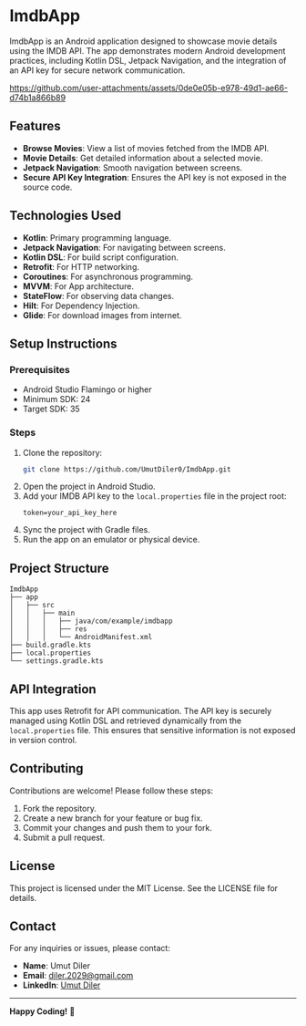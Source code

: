 # ImdbApp

ImdbApp is an Android application designed to showcase movie details using the IMDB API. The app demonstrates modern Android development practices, including Kotlin DSL, Jetpack Navigation, and the integration of an API key for secure network communication.


https://github.com/user-attachments/assets/0de0e05b-e978-49d1-ae66-d74b1a866b89


## Features
- **Browse Movies**: View a list of movies fetched from the IMDB API.
- **Movie Details**: Get detailed information about a selected movie.
- **Jetpack Navigation**: Smooth navigation between screens.
- **Secure API Key Integration**: Ensures the API key is not exposed in the source code.

## Technologies Used
- **Kotlin**: Primary programming language.
- **Jetpack Navigation**: For navigating between screens.
- **Kotlin DSL**: For build script configuration.
- **Retrofit**: For HTTP networking.
- **Coroutines**: For asynchronous programming.
- **MVVM**: For App architecture.
- **StateFlow**: For observing data changes.
- **Hilt**: For Dependency Injection.
- **Glide**: For download images from internet.

## Setup Instructions
### Prerequisites
- Android Studio Flamingo or higher
- Minimum SDK: 24
- Target SDK: 35

### Steps
1. Clone the repository:
   ```bash
   git clone https://github.com/UmutDiler0/ImdbApp.git
   ```
2. Open the project in Android Studio.
3. Add your IMDB API key to the `local.properties` file in the project root:
   ```properties
   token=your_api_key_here
   ```
4. Sync the project with Gradle files.
5. Run the app on an emulator or physical device.

## Project Structure
```
ImdbApp
├── app
│   ├── src
│   │   ├── main
│   │   │   ├── java/com/example/imdbapp
│   │   │   ├── res
│   │   │   └── AndroidManifest.xml
├── build.gradle.kts
├── local.properties
└── settings.gradle.kts
```

## API Integration
This app uses Retrofit for API communication. The API key is securely managed using Kotlin DSL and retrieved dynamically from the `local.properties` file. This ensures that sensitive information is not exposed in version control.

## Contributing
Contributions are welcome! Please follow these steps:
1. Fork the repository.
2. Create a new branch for your feature or bug fix.
3. Commit your changes and push them to your fork.
4. Submit a pull request.

## License
This project is licensed under the MIT License. See the LICENSE file for details.

## Contact
For any inquiries or issues, please contact:
- **Name**: Umut Diler
- **Email**: diler.2029@gmail.com
- **LinkedIn**: [Umut Diler](https://www.linkedin.com/in/umut-diler-3b04aa2b2/)

---
**Happy Coding!** 🎉
